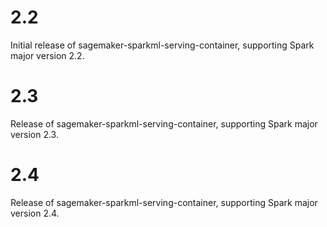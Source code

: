 2.2
===

Initial release of sagemaker-sparkml-serving-container, supporting Spark major version 2.2.

2.3
===

Release of sagemaker-sparkml-serving-container, supporting Spark major version 2.3.

2.4
===

Release of sagemaker-sparkml-serving-container, supporting Spark major version 2.4.

